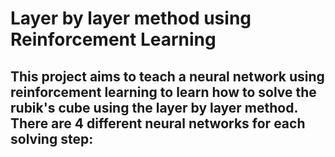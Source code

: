 # Layer by layer method using Reinforcement Learning
This project aims to teach a neural network using reinforcement learning to learn how to solve the rubik's cube using the layer by layer method.
There are 4 different neural networks for each solving step:
- 